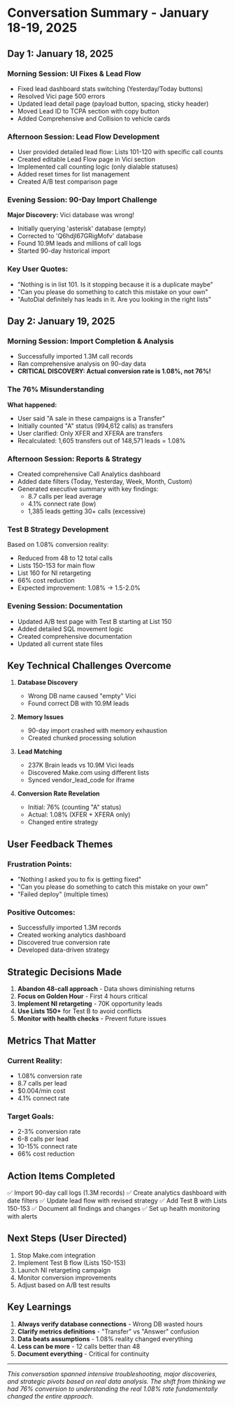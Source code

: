 # Conversation Summary - January 18-19, 2025

## Day 1: January 18, 2025

### Morning Session: UI Fixes & Lead Flow
- Fixed lead dashboard stats switching (Yesterday/Today buttons)
- Resolved Vici page 500 errors
- Updated lead detail page (payload button, spacing, sticky header)
- Moved Lead ID to TCPA section with copy button
- Added Comprehensive and Collision to vehicle cards

### Afternoon Session: Lead Flow Development
- User provided detailed lead flow: Lists 101-120 with specific call counts
- Created editable Lead Flow page in Vici section
- Implemented call counting logic (only dialable statuses)
- Added reset times for list management
- Created A/B test comparison page

### Evening Session: 90-Day Import Challenge
**Major Discovery:** Vici database was wrong!
- Initially querying 'asterisk' database (empty)
- Corrected to 'Q6hdjl67GRigMofv' database
- Found 10.9M leads and millions of call logs
- Started 90-day historical import

### Key User Quotes:
- "Nothing is in list 101. Is it stopping because it is a duplicate maybe"
- "Can you please do something to catch this mistake on your own"
- "AutoDial definitely has leads in it. Are you looking in the right lists"

## Day 2: January 19, 2025

### Morning Session: Import Completion & Analysis
- Successfully imported 1.3M call records
- Ran comprehensive analysis on 90-day data
- **CRITICAL DISCOVERY: Actual conversion rate is 1.08%, not 76%!**

### The 76% Misunderstanding
**What happened:**
- User said "A sale in these campaigns is a Transfer"
- Initially counted "A" status (994,612 calls) as transfers
- User clarified: Only XFER and XFERA are transfers
- Recalculated: 1,605 transfers out of 148,571 leads = 1.08%

### Afternoon Session: Reports & Strategy
- Created comprehensive Call Analytics dashboard
- Added date filters (Today, Yesterday, Week, Month, Custom)
- Generated executive summary with key findings:
  - 8.7 calls per lead average
  - 4.1% connect rate (low)
  - 1,385 leads getting 30+ calls (excessive)

### Test B Strategy Development
Based on 1.08% conversion reality:
- Reduced from 48 to 12 total calls
- Lists 150-153 for main flow
- List 160 for NI retargeting
- 66% cost reduction
- Expected improvement: 1.08% → 1.5-2.0%

### Evening Session: Documentation
- Updated A/B test page with Test B starting at List 150
- Added detailed SQL movement logic
- Created comprehensive documentation
- Updated all current state files

## Key Technical Challenges Overcome

1. **Database Discovery**
   - Wrong DB name caused "empty" Vici
   - Found correct DB with 10.9M leads

2. **Memory Issues**
   - 90-day import crashed with memory exhaustion
   - Created chunked processing solution

3. **Lead Matching**
   - 237K Brain leads vs 10.9M Vici leads
   - Discovered Make.com using different lists
   - Synced vendor_lead_code for iframe

4. **Conversion Rate Revelation**
   - Initial: 76% (counting "A" status)
   - Actual: 1.08% (XFER + XFERA only)
   - Changed entire strategy

## User Feedback Themes

### Frustration Points:
- "Nothing I asked you to fix is getting fixed"
- "Can you please do something to catch this mistake on your own"
- "Failed deploy" (multiple times)

### Positive Outcomes:
- Successfully imported 1.3M records
- Created working analytics dashboard
- Discovered true conversion rate
- Developed data-driven strategy

## Strategic Decisions Made

1. **Abandon 48-call approach** - Data shows diminishing returns
2. **Focus on Golden Hour** - First 4 hours critical
3. **Implement NI retargeting** - 70K opportunity leads
4. **Use Lists 150+** for Test B to avoid conflicts
5. **Monitor with health checks** - Prevent future issues

## Metrics That Matter

### Current Reality:
- 1.08% conversion rate
- 8.7 calls per lead
- $0.004/min cost
- 4.1% connect rate

### Target Goals:
- 2-3% conversion rate
- 6-8 calls per lead
- 10-15% connect rate
- 66% cost reduction

## Action Items Completed

✅ Import 90-day call logs (1.3M records)
✅ Create analytics dashboard with date filters
✅ Update lead flow with revised strategy
✅ Add Test B with Lists 150-153
✅ Document all findings and changes
✅ Set up health monitoring with alerts

## Next Steps (User Directed)

1. Stop Make.com integration
2. Implement Test B flow (Lists 150-153)
3. Launch NI retargeting campaign
4. Monitor conversion improvements
5. Adjust based on A/B test results

## Key Learnings

1. **Always verify database connections** - Wrong DB wasted hours
2. **Clarify metrics definitions** - "Transfer" vs "Answer" confusion
3. **Data beats assumptions** - 1.08% reality changed everything
4. **Less can be more** - 12 calls better than 48
5. **Document everything** - Critical for continuity

---

*This conversation spanned intensive troubleshooting, major discoveries, and strategic pivots based on real data analysis. The shift from thinking we had 76% conversion to understanding the real 1.08% rate fundamentally changed the entire approach.*






